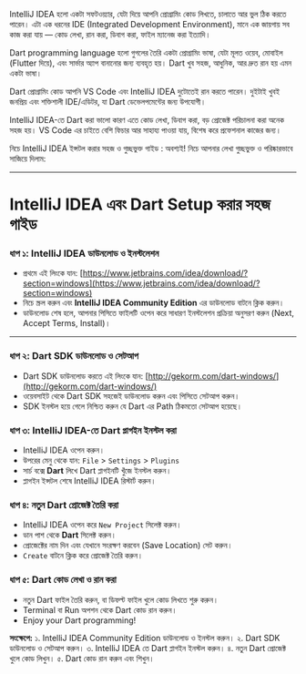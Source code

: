 IntelliJ IDEA হলো একটা সফটওয়্যার, যেটা দিয়ে আপনি প্রোগ্রামিং কোড লিখতে, চালাতে আর ভুল ঠিক করতে পারেন। এটা এক ধরনের IDE (Integrated Development Environment), মানে এক জায়গায় সব কাজ করা যায় — কোড লেখা, রান করা, ডিবাগ করা, ফাইল ম্যানেজ করা ইত্যাদি।

Dart programming language হলো গুগলের তৈরি একটা প্রোগ্রামিং ভাষা, যেটা মূলত ওয়েব, মোবাইল (Flutter দিয়ে), এবং সার্ভার অ্যাপ বানানোর জন্য ব্যবহৃত হয়। Dart খুব সহজ, আধুনিক, আর দ্রুত রান হয় এমন একটা ভাষা।

Dart প্রোগ্রামিং কোড আপনি VS Code এবং IntelliJ IDEA দুটোতেই রান করতে পারেন। দুইটাই খুবই জনপ্রিয় এবং শক্তিশালী IDE/এডিটর, যা Dart ডেভেলপমেন্টের জন্য উপযোগী।

IntelliJ IDEA-তে Dart করা ভালো কারণ এতে কোড লেখা, ডিবাগ করা, বড় প্রোজেক্ট পরিচালনা করা অনেক সহজ হয়। VS Code এর চাইতে বেশি ফিচার আর সাহায্য পাওয়া যায়, বিশেষ করে প্রফেশনাল কাজের জন্য।

নিচে IntelliJ IDEA ইন্সটল করার সহজ ও গুচ্ছভুক্ত গাইড :
অবশ্যই! নিচে আপনার লেখা গুচ্ছভুক্ত ও পরিষ্কারভাবে সাজিয়ে দিলাম:

---

# IntelliJ IDEA এবং Dart Setup করার সহজ গাইড

### ধাপ ১: IntelliJ IDEA ডাউনলোড ও ইনস্টলেশন

* প্রথমে এই লিংকে যান:
  [https://www.jetbrains.com/idea/download/?section=windows](https://www.jetbrains.com/idea/download/?section=windows)
* নিচে স্ক্রল করুন এবং **IntelliJ IDEA Community Edition** এর ডাউনলোড বাটনে ক্লিক করুন।
* ডাউনলোড শেষ হলে, আপনার পিসিতে ফাইলটি ওপেন করে সাধারণ ইনস্টলেশন প্রক্রিয়া অনুসরণ করুন (Next, Accept Terms, Install)।

---

### ধাপ ২: Dart SDK ডাউনলোড ও সেটআপ

* Dart SDK ডাউনলোড করতে এই লিংকে যান:
  [http://gekorm.com/dart-windows/](http://gekorm.com/dart-windows/)
* ওয়েবসাইট থেকে Dart SDK সহজেই ডাউনলোড করুন এবং পিসিতে সেটআপ করুন।
* SDK ইনস্টল হয়ে গেলে নিশ্চিত করুন যে Dart এর Path ঠিকমতো সেটআপ হয়েছে।

### ধাপ ৩: IntelliJ IDEA-তে Dart প্লাগইন ইনস্টল করা

* IntelliJ IDEA ওপেন করুন।
* উপরের মেনু থেকে যান:
  `File` > `Settings` > `Plugins`
* সার্চ বক্সে **Dart** লিখে Dart প্লাগইনটি খুঁজে ইনস্টল করুন।
* প্লাগইন ইন্সটল শেষে IntelliJ IDEA রিস্টার্ট করুন।

### ধাপ ৪: নতুন Dart প্রোজেক্ট তৈরি করা

* IntelliJ IDEA ওপেন করে `New Project` সিলেক্ট করুন।
* ডান পাশ থেকে **Dart** সিলেক্ট করুন।
* প্রোজেক্টের নাম দিন এবং যেখানে সংরক্ষণ করবেন (Save Location) সেট করুন।
* `Create` বাটনে ক্লিক করে প্রোজেক্ট তৈরি করুন।

### ধাপ ৫: Dart কোড লেখা ও রান করা

* নতুন Dart ফাইল তৈরি করুন, বা ডিফল্ট ফাইল খুলে কোড লিখতে শুরু করুন।
* Terminal বা Run অপশন থেকে Dart কোড রান করুন।
* Enjoy your Dart programming!

**সংক্ষেপে:**
১. IntelliJ IDEA Community Edition ডাউনলোড ও ইনস্টল করুন।
২. Dart SDK ডাউনলোড ও সেটআপ করুন।
৩. IntelliJ IDEA তে Dart প্লাগইন ইনস্টল করুন।
৪. নতুন Dart প্রোজেক্ট খুলে কোড লিখুন।
৫. Dart কোড রান করুন এবং শিখুন।

